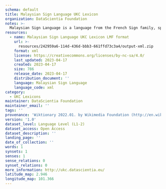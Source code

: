```yaml
---
schema: default
title: Malaysian Sign Language UKC Lexicon
organization: DataScientia Foundation
notes: >-
  Malaysian Sign Language is a language from the French Sign family, spoken in Eurasia. The UKC Lexicon of Malaysian Sign Language is represented as a lexico-semantic network. It consists of words, word senses, synsets, as well as sense-level and synset-level relationships.
resources:
  - name: Malaysian Sign Language UKC Lexicon LMF format
    url: >-
      resources/242959a6-114d-436d-bbb3-661ffd73c3a4/output-xml.zip
    format: xml
    license: https://creativecommons.org/licenses/by-nc-sa/4.0/
    last_updated: 2023-04-17
    created: 2023-04-17
    size: 786
    release_date: 2023-04-17
    distribution_document: ''
    language: Malaysian Sign Language
    language_code: xml
category:
  - UKC Lexicons
maintainer: DataScientia Foundation
maintainer_email: ''
tags: ''
provenance: 'Wiktionary 2022.01. by Wikimedia Foundation (http://en.wiktionary.org); Princeton WordNet 2.1 by Princeton University (https://wordnet.princeton.edu)'
version: '1.0'
dataset_level: Language Level (L1-2)
dataset_access: Open Access
dataset_description: ''
landing_page: ''
date_of_collection: ''
words: 1
synsets: 1
senses: 1
sense_relations: 0
synset_relations: 0
more_information: http://ukc.datascientia.eu/
latitude_map: 2.946
longitude_map: 101.366
---
```

